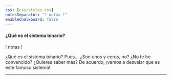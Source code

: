 ```yaml
---
css: [css/styles.css]
notesSeparator: "! notas !"
enableChalkboard: false
---
```


#### ¿Qué es el sistema binario?

! notas !

¿Qué es el sistema binario? Pues… ¿Son unos y ceros, no?
¿No te he convencido? ¿Quieres saber más?
De acuerdo, ¡vamos a desvelar que es este famoso sistema!

---

